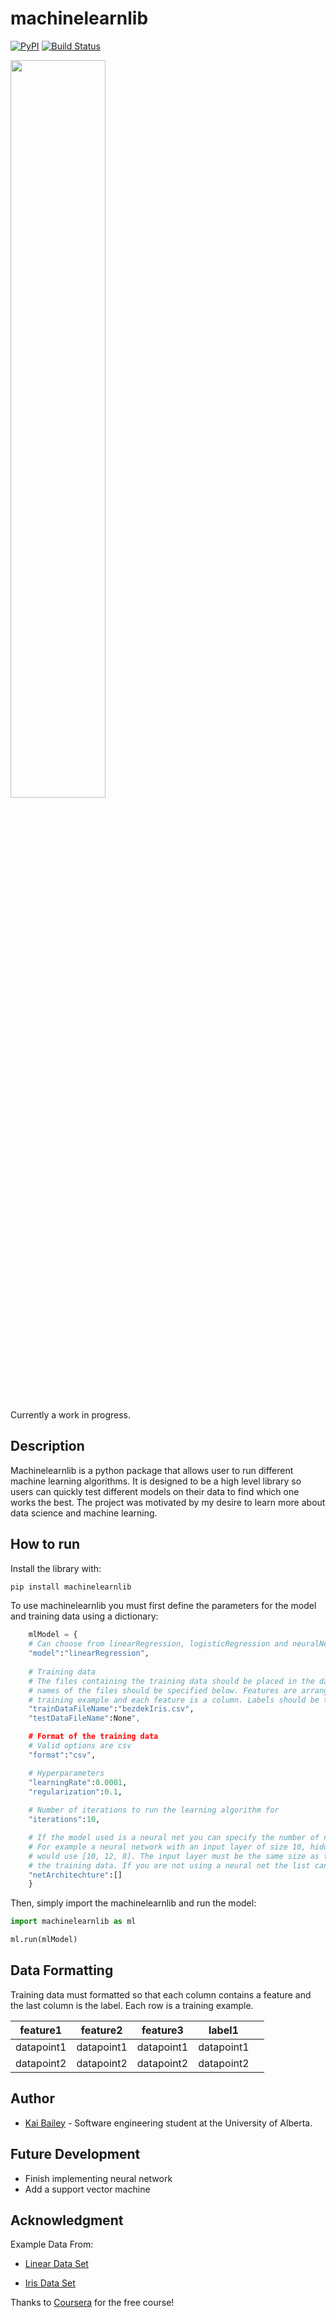 # machinelearnlib

[![PyPI](https://img.shields.io/pypi/v/machinelearnlib.svg)](https://pypi.org/project/machinelearnlib/)
[![Build Status](https://travis-ci.org/Kai-Bailey/machinelearnlib.svg?branch=master)](https://travis-ci.org/Kai-Bailey/machinelearnlib)

<img src="images/machinelearnlibLarge.jpg" width="55%">

Currently a work in progress.

## Description

Machinelearnlib is a python package that allows user to run different machine learning algorithms. It is designed to be a high level library so users can quickly test different models on their data to find which one works the best. The project was motivated by my desire to learn more about data science and machine learning.

## How to run

Install the library with:

```python
pip install machinelearnlib
```

To use machinelearnlib you must first define the parameters for the model and training data using a dictionary:

```python
    mlModel = {
    # Can choose from linearRegression, logisticRegression and neuralNet
    "model":"linearRegression",
    
    # Training data
    # The files containing the training data should be placed in the data folder and the 
    # names of the files should be specified below. Features are arranged so each row is a
    # training example and each feature is a column. Labels should be the last column.
    "trainDataFileName":"bezdekIris.csv",
    "testDataFileName":None",

    # Format of the training data
    # Valid options are csv
    "format":"csv",

    # Hyperparameters
    "learningRate":0.0001,
    "regularization":0.1,
    
    # Number of iterations to run the learning algorithm for
    "iterations":10,

    # If the model used is a neural net you can specify the number of nodes in each layer using a list.
    # For example a neural network with an input layer of size 10, hidden layer 12 and output layer of 8
    # would use [10, 12, 8]. The input layer must be the same size as the number of features (columns) in
    # the training data. If you are not using a neural net the list can be left empty.
    "netArchitechture":[]
    }
```

Then, simply import the machinelearnlib and run the model:

```python
import machinelearnlib as ml

ml.run(mlModel)
```

## Data Formatting
Training data must formatted so that each column contains a feature and the last column is the label. 
Each row is a training example.

| feature1 | feature2 | feature3 | label1 |   |
|----------|----------|----------|--------|---|
| datapoint1 | datapoint1 | datapoint1 | datapoint1 | 
| datapoint2 | datapoint2 | datapoint2 | datapoint2 | 


## Author
* [Kai Bailey](https://kai-bailey.com) - Software engineering student at the University of Alberta.

## Future Development

* Finish implementing neural network
* Add a support vector machine

## Acknowledgment
Example Data From:

* [Linear Data Set](https://www.kaggle.com/andonians/random-linear-regression)

* [Iris Data Set](https://archive.ics.uci.edu/ml/datasets/iris)


Thanks to [Coursera](https://www.coursera.org/learn/machine-learning/home/welcome) for the free course!